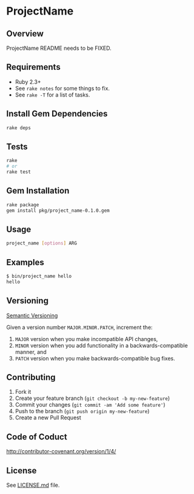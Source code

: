 # ProjectName

## Overview

ProjectName README needs to be FIXED.

## Requirements

* Ruby 2.3+
* See `rake notes` for some things to fix.
* See `rake -T` for a list of tasks.

## Install Gem Dependencies

```sh
rake deps
```

## Tests

```sh
rake
# or
rake test
```

## Gem Installation

```sh
rake package
gem install pkg/project_name-0.1.0.gem
```

## Usage

```sh
project_name [options] ARG
```

## Examples

```sh
$ bin/project_name hello
hello
```

## Versioning

[Semantic Versioning](http://semver.org)

Given a version number `MAJOR.MINOR.PATCH`, increment the:

1. `MAJOR` version when you make incompatible API changes,
2. `MINOR` version when you add functionality in a
   backwards-compatible manner, and
3. `PATCH` version when you make backwards-compatible bug fixes.

## Contributing

1. Fork it
2. Create your feature branch (`git checkout -b my-new-feature`)
3. Commit your changes (`git commit -am 'Add some feature'`)
4. Push to the branch (`git push origin my-new-feature`)
5. Create a new Pull Request

## Code of Coduct

<http://contributor-covenant.org/version/1/4/>

## License

See [LICENSE.md](LICENSE.md) file.
